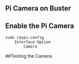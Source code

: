 ## Pi Camera on Buster

## Enable the Pi Camera

```
sudo raspi-config
    Interface Option
        Camera       
```

##Testing the Camera
